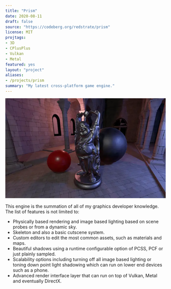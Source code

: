 ```yaml
---
title: "Prism"
date: 2020-08-11
draft: false
source: "https://codeberg.org/redstrate/prism"
license: MIT
projtags:
- 3D
- CPlusPlus
- Vulkan
- Metal
featured: yes
layout: "project"
aliases:
- /projects/prism
summary: "My latest cross-platform game engine."
---
```


![PCSS in action](pcss.webp)

This engine is the summation of all of my graphics developer knowledge. The list of features is not limited to:

* Physically based rendering and image based lighting based on scene probes or from a dynamic sky.
* Skeleton and also a basic cutscene system.
* Custom editors to edit the most common assets, such as materials and maps.
* Beautiful shadows using a runtime configurable option of PCSS, PCF or just plainly sampled.
* Scalability options including turning off all image based lighting or toning down point light shadowing which can run on lower end devices such as a phone.
* Advanced render interface layer that can run on top of Vulkan, Metal and eventually DirectX.
